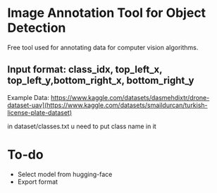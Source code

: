 # Image Annotation Tool for Object Detection
Free tool used for annotating data for computer vision algorithms. 

## Input format: **class_idx, top_left_x, top_left_y,bottom_right_x, bottom_right_y**



Example Data: https://www.kaggle.com/datasets/dasmehdixtr/drone-dataset-uav](https://www.kaggle.com/datasets/smaildurcan/turkish-license-plate-dataset)


in dataset/classes.txt u need to put class name in it


# To-do
* Select model from hugging-face
* Export format
